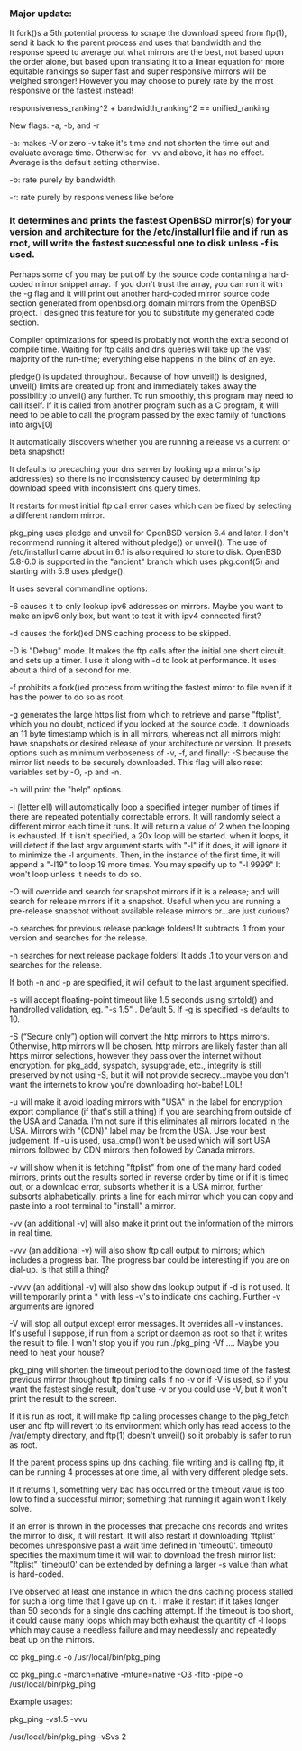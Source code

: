 ### Major update:
It fork()s a 5th potential process to scrape the download speed from ftp(1), send it back to the parent process and uses that bandwidth and the response speed to average out what mirrors are the best, not based upon the order alone,
but based upon translating it to a linear equation for more equitable rankings so super fast and super responsive mirrors will be weighed stronger!
However you may choose to purely rate by the most responsive or the fastest instead!

responsiveness_ranking^2 + bandwidth_ranking^2 == unified_ranking

New flags: -a, -b, and -r

-a: makes -V or zero -v take it's time and not shorten the time out and evaluate average time. Otherwise for -vv and above, it has no effect.
Average is the default setting otherwise.

-b: rate purely by bandwidth

-r: rate purely by responsiveness like before



### It determines and prints the fastest OpenBSD mirror(s) for your version and architecture for the /etc/installurl file and if run as root, will write the fastest successful one to disk unless -f is used.

Perhaps some of you may be put off by the source code containing a hard-coded mirror snippet array.
If you don't trust the array, you can run it with the -g flag and it will print out another hard-coded
mirror source code section generated from openbsd.org domain mirrors from the OpenBSD project.
I designed this feature for you to substitute my generated code section.

Compiler optimizations for speed is probably not worth the extra second of compile time. Waiting for ftp calls and dns queries will take up the vast majority of the
run-time; everything else happens in the blink of an eye.

pledge() is updated throughout. Because of how unveil() is designed, unveil() limits are created up front and
immediately takes away the possibility to unveil() any further. To run smoothly, this program may need to call itself.
If it is called from another program such as a C program, it will need to be able to call the program passed by the exec family of functions into argv[0]

It automatically discovers whether you are running a release vs a current or beta snapshot!

It defaults to precaching your dns server by looking up a mirror's ip address(es)
so there is no inconsistency caused by determining ftp download speed with inconsistent dns query times.

It restarts for most initial ftp call error cases which can be fixed by selecting a different random mirror.

pkg_ping uses pledge and unveil for OpenBSD version 6.4 and later. I don't recommend running it altered without pledge() or unveil().
The use of /etc/installurl came about in 6.1 is also required to store to disk.
OpenBSD 5.8-6.0 is supported in the "ancient" branch which uses pkg.conf(5) and starting with 5.9 uses pledge().

It uses several commandline options:

-6 causes it to only lookup ipv6 addresses on mirrors.
   Maybe you want to make an ipv6 only box, but want to test it with ipv4 connected first?

-d causes the fork()ed DNS caching process to be skipped.

-D is "Debug" mode. It makes the ftp calls after the initial one short circuit. and sets up a timer.
   I use it along with -d to look at performance. It uses about a third of a second for me.

-f prohibits a fork()ed process from writing the fastest mirror to file even if it has the power to do so as root.

-g generates the large https list from which to retrieve and parse "ftplist", which you no doubt, noticed if
   you looked at the source code. It downloads an 11 byte timestamp which is in all mirrors, whereas not all mirrors
   might have snapshots or desired release of your architecture or version. It presets options such as minimum 
   verboseness of -v, -f, and finally: -S because the mirror list needs to be securely downloaded. 
   This flag will also reset variables set by -O, -p and -n.

-h will print the "help" options.

-l (letter ell) will automatically loop a specified integer number of times if there are repeated potentially correctable errors.
   It will randomly select a different mirror each time it runs.
   It will return a value of 2 when the looping is exhausted. If it isn't specified, a 20x loop will be started.
   when it loops, it will detect if the last argv argument starts with "-l" if it does, it will ignore it to minimize the
   -l arguments. Then, in the instance of the first time, it will append a "-l19" to loop 19 more times.
   You may specify up to "-l 9999" It won't loop unless it needs to do so. 

-O will override and search for snapshot mirrors if it is a release; and will search for release mirrors if it a snapshot.
   Useful when you are running a pre-release snapshot without available release mirrors or...are just curious?

-p searches for previous release package folders! It subtracts .1 from your version and searches for the release.

-n searches for next release package folders! It adds .1 to your version and searches for the release.

If both -n and -p are specified, it will default to the last argument specified.

-s will accept floating-point timeout like 1.5 seconds using strtold() and handrolled validation, eg. "-s 1.5" . Default 5.
   If -g is specified -s defaults to 10.

-S (“Secure only”) option will convert the http mirrors to https mirrors. Otherwise, http mirrors will be chosen.
   http mirrors are likely faster than all https mirror selections, however they pass over the internet without encryption.
   for pkg_add, syspatch, sysupgrade, etc., integrity is still preserved by not using -S, but it will not provide
   secrecy...maybe you don't want the internets to know you're downloading hot-babe! LOL!

-u will make it avoid loading mirrors with "USA" in the label for encryption export compliance
   (if that's still a thing) if you are searching from outside of the USA and Canada.
   I'm not sure if this eliminates all mirrors located in the USA. Mirrors with "(CDN)" label may be from the USA.
   Use your best judgement. If -u is used, usa_cmp() won't be used which will sort USA mirrors followed by CDN mirrors
   then followed by Canada mirrors.

-v will show when it is fetching "ftplist" from one of the many hard coded mirrors, prints out the results 
   sorted in reverse order by time or if it is timed out, or a download error,
   subsorts whether it is a USA mirror, further subsorts alphabetically.
   prints a line for each mirror which you can copy and paste into a root terminal to "install" a mirror.
   
-vv (an additional -v) will also make it print out the information of the mirrors in real time.

-vvv (an additional -v) will also show ftp call output to mirrors; which includes a progress bar.
     The progress bar could be interesting if you are on dial-up. Is that still a thing?

-vvvv (an additional -v) will also show dns lookup output if -d is not used. It will temporarily print a * with less -v's to indicate dns caching.
      Further -v arguments are ignored

-V will stop all output except error messages. It overrides all -v instances.
   It's useful I suppose, if run from a script or daemon as root so that it writes the result to file.
   I won't stop you if you run ./pkg_ping -Vf .... Maybe you need to heat your house?

pkg_ping will shorten the timeout period to the download time of the fastest previous mirror throughout ftp timing calls
if no -v or if -V is used, so if you want the fastest single result, don't use -v or you could use -V, but it won't print the result to the screen.

If it is run as root, it will make ftp calling processes change to the pkg_fetch user and ftp will revert to its environment which only has read access to the /var/empty directory,
and ftp(1) doesn't unveil() so it probably is safer to run as root.

If the parent process spins up dns caching, file writing and is calling ftp, it can be running 4 processes at one time, all with very different pledge sets.

If it returns 1, something very bad has occurred or the timeout value is too low to find a successful mirror;
something that running it again won't likely solve.

If an error is thrown in the processes that precache dns records and writes the mirror to disk, it will restart.
It will also restart if downloading 'ftplist' becomes unresponsive past a wait time defined in 'timeout0'.
timeout0 specifies the maximum time it will wait to download the fresh mirror list: "ftplist"
'timeout0' can be extended by defining a larger -s value than what is hard-coded.

I've observed at least one instance in which the dns caching process stalled for such a long time that
I gave up on it. I make it restart if it takes longer than 50 seconds for a single dns caching attempt.
If the timeout is too short, it could cause many loops which may both exhaust the quantity of -l loops
which may cause a needless failure and may needlessly and repeatedly beat up on the mirrors.


cc pkg_ping.c -o /usr/local/bin/pkg_ping

cc pkg_ping.c -march=native -mtune=native -O3 -flto -pipe -o /usr/local/bin/pkg_ping

Example usages:

pkg_ping -vs1.5 -vvu

/usr/local/bin/pkg_ping -vSvs 2

